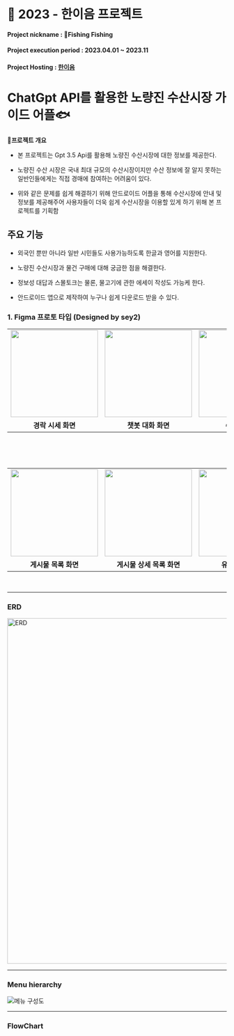 # 🌊 2023 - 한이음 프로젝트


#### Project nickname : Fishing Fishing
#### Project execution period : 2023.04.01 ~ 2023.11
#### Project Hosting : [한이음](https://www.hanium.or.kr/portal/index.do)



# ChatGpt API를 활용한 노량진 수산시장 가이드 어플🐟


**프로젝트 개요**


 - 본 프로젝트는 Gpt 3.5 Api를 활용해 노량진 수산시장에 대한 정보를 제공한다.
    
-   노량진 수산 시장은 국내 최대 규모의 수산시장이지만 수산 정보에 잘 알지 못하는 일반인들에게는 직접 경매에 참여하는 어려움이 있다.
    
-   위와 같은 문제를 쉽게 해결하기 위해 안드로이드 어플을 통해 수산시장에 안내 및 정보를 제공해주어 사용자들이 더욱 쉽게 수산시장을 이용할 있게 하기 위해 본 프로젝트를 기획함


## 주요 기능

-   외국인 뿐만 아니라 일반 시민들도 사용가능하도록 한글과 영어를 지원한다.
    
-   노량진 수산시장과 물건 구매에 대해 궁금한 점을 해결한다.
    
-   정보성 대답과 스몰토크는 물론, 물고기에 관한 에세이 작성도 가능케 한다.
    
-   안드로이드 앱으로 제작하여 누구나 쉽게 다운로드 받을 수 있다.


### 1. Figma 프로토 타입 (Designed by sey2) 

<table>
  <tr>
    <td><img width="200" src="https://github.com/sey2/Hanium_Project/assets/54762273/c8c43f1c-bbe8-423d-9c8f-7c7a0f04f6ca"></td>
    <td><img width="200" src="https://github.com/sey2/Hanium_Project/assets/54762273/748d2cf2-1ce0-4ecb-9e85-223c0b1243e6"></td>
    <td><img width="200" src="https://github.com/sey2/Hanium_Project/assets/54762273/51f6eaa8-c0dc-49c5-b898-d3cae5f499c9"></td>
    <td><img width="200" src="https://github.com/sey2/Hanium_Project/assets/54762273/844fa87d-27ac-4488-9094-65cea91b3bf6"></td>
    <td><img width="200" src="https://github.com/sey2/Hanium_Project/assets/54762273/538eada3-8b86-4c95-ac53-01e8949da4a2"></td>
  </tr>
    <td align="center"><b>경락 시세 화면</b></td>
    <td align="center"><b>챗봇 대화 화면</b></td>
    <td align="center"><b>수산시장 맵</b></td>
    <td align="center"><b>맵 상세</b></td>
    <td align="center"><b>맵 상세</b></td>
</table>
<br>


<br>


<table>


<table>
  <tr>
       <td><img width="200" src="https://github.com/sey2/Hanium_Project/assets/54762273/94f90500-5633-41f0-b819-e12d256d6568"></td>
    <td><img width="200" src="https://github.com/sey2/Hanium_Project/assets/54762273/747f4b04-78bc-47ce-9218-b89f5ac8e9ab"></td>
    <td><img width="200" src="https://github.com/sey2/Hanium_Project/assets/54762273/9f08d01e-d795-4465-981b-0be788a9e02e"></td>
       <td><img width="200" src="https://github.com/sey2/Hanium_Project/assets/54762273/7cf8a315-e860-4f78-b1b0-4d42e87149a6"></td>
  </tr>
    <td align="center"><b>게시물 목록 화면</b></td>
    <td align="center"><b>게시물 상세 목록 화면 </b></td>
    <td align="center"><b>유저 정보 화면</b></td>
    <td align="center"><b>유저 정보 수정 화면 </b></td>
</table>
<br>

---

### ERD 

<img width="794" alt="ERD" src="https://github.com/sey2/Hanium_Project/assets/54762273/3cca3baa-d17a-48e0-90cb-d207655aca68">

---

### Menu hierarchy

![메뉴 구성도](https://github.com/sey2/Hanium_Project/assets/54762273/3c452c14-4e05-4068-853b-12122c78b228)

---
### FlowChart

